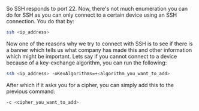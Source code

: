 So SSH responds to port 22. Now, there's not much enumeration you can do for SSH as you can only connect to a certain device using an SSH connection. You do that by:

```bash
ssh <ip_address>
```

Now one of the reasons why we try to connect with SSH is to see if there is a banner which tells us what company has made this and other information which might be important. Lets say if you cannot connect to a device because of a key-exchange algorithm, you can run the following:

```bash
ssh <ip_address> -oKexAlgorithms=+<algorithm_you_want_to_add>
```

After which if it asks you for a cipher, you can simply add this to the previous command:

```bash
-c <cipher_you_want_to_add>
```

